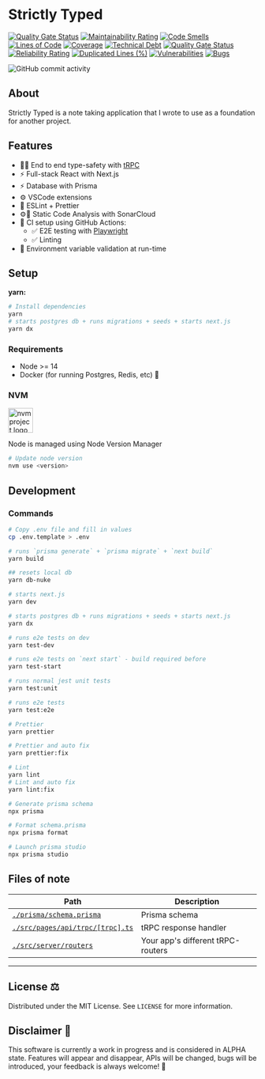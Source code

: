 # Strictly Typed

[![Quality Gate Status](https://sonarcloud.io/api/project_badges/measure?project=HarrisFauntleroy_strictly-typed&metric=alert_status&token=f272ae0dd44fc7e617996a880e44ea444385bee4)](https://sonarcloud.io/summary/new_code?id=HarrisFauntleroy_strictly-typed)
[![Maintainability Rating](https://sonarcloud.io/api/project_badges/measure?project=HarrisFauntleroy_strictly-typed&metric=sqale_rating&token=f272ae0dd44fc7e617996a880e44ea444385bee4)](https://sonarcloud.io/summary/new_code?id=HarrisFauntleroy_strictly-typed)
[![Code Smells](https://sonarcloud.io/api/project_badges/measure?project=HarrisFauntleroy_strictly-typed&metric=code_smells&token=f272ae0dd44fc7e617996a880e44ea444385bee4)](https://sonarcloud.io/summary/new_code?id=HarrisFauntleroy_strictly-typed)
[![Lines of Code](https://sonarcloud.io/api/project_badges/measure?project=HarrisFauntleroy_strictly-typed&metric=ncloc&token=f272ae0dd44fc7e617996a880e44ea444385bee4)](https://sonarcloud.io/summary/new_code?id=HarrisFauntleroy_strictly-typed)
[![Coverage](https://sonarcloud.io/api/project_badges/measure?project=HarrisFauntleroy_strictly-typed&metric=coverage&token=f272ae0dd44fc7e617996a880e44ea444385bee4)](https://sonarcloud.io/summary/new_code?id=HarrisFauntleroy_strictly-typed)
[![Technical Debt](https://sonarcloud.io/api/project_badges/measure?project=HarrisFauntleroy_strictly-typed&metric=sqale_index&token=f272ae0dd44fc7e617996a880e44ea444385bee4)](https://sonarcloud.io/summary/new_code?id=HarrisFauntleroy_strictly-typed)
[![Quality Gate Status](https://sonarcloud.io/api/project_badges/measure?project=HarrisFauntleroy_strictly-typed&metric=alert_status&token=f272ae0dd44fc7e617996a880e44ea444385bee4)](https://sonarcloud.io/summary/new_code?id=HarrisFauntleroy_strictly-typed)
[![Reliability Rating](https://sonarcloud.io/api/project_badges/measure?project=HarrisFauntleroy_strictly-typed&metric=reliability_rating&token=f272ae0dd44fc7e617996a880e44ea444385bee4)](https://sonarcloud.io/summary/new_code?id=HarrisFauntleroy_strictly-typed)
[![Duplicated Lines (%)](https://sonarcloud.io/api/project_badges/measure?project=HarrisFauntleroy_strictly-typed&metric=duplicated_lines_density&token=f272ae0dd44fc7e617996a880e44ea444385bee4)](https://sonarcloud.io/summary/new_code?id=HarrisFauntleroy_strictly-typed)
[![Vulnerabilities](https://sonarcloud.io/api/project_badges/measure?project=HarrisFauntleroy_strictly-typed&metric=vulnerabilities&token=f272ae0dd44fc7e617996a880e44ea444385bee4)](https://sonarcloud.io/summary/new_code?id=HarrisFauntleroy_strictly-typed)
[![Bugs](https://sonarcloud.io/api/project_badges/measure?project=HarrisFauntleroy_strictly-typed&metric=bugs&token=f272ae0dd44fc7e617996a880e44ea444385bee4)](https://sonarcloud.io/summary/new_code?id=HarrisFauntleroy_strictly-typed)

![GitHub commit activity](https://img.shields.io/github/commit-activity/m/HarrisFauntleroy/strictly-typed&style=for-the-badge)

## About

Strictly Typed is a note taking application that I wrote to use as a foundation for another project.

## Features

- 🧙‍♂️ End to end type-safety with [tRPC](https://trpc.io)
- ⚡ Full-stack React with Next.js
- ⚡ Database with Prisma
- ⚙️ VSCode extensions
- 🎨 ESLint + Prettier
- ⚙💖 Static Code Analysis with SonarCloud
- 💚 CI setup using GitHub Actions:
  - ✅ E2E testing with [Playwright](https://playwright.dev/)
  - ✅ Linting
- 🔐 Environment variable validation at run-time

## Setup

**yarn:**

```sh
# Install dependencies
yarn
# starts postgres db + runs migrations + seeds + starts next.js
yarn dx
```

### Requirements

- Node >= 14
- Docker (for running Postgres, Redis, etc) 🐳

### **NVM**

<a href="https://github.com/nvm-sh/logos"><img alt="nvm project logo" src="https://raw.githubusercontent.com/nvm-sh/logos/HEAD/nvm-logo-color.svg" height="50" /></a>

Node is managed using Node Version Manager

```sh
# Update node version
nvm use <version>
```

## Development

### Commands

```sh
# Copy .env file and fill in values
cp .env.template > .env

# runs `prisma generate` + `prisma migrate` + `next build`
yarn build

## resets local db
yarn db-nuke

# starts next.js
yarn dev

# starts postgres db + runs migrations + seeds + starts next.js
yarn dx

# runs e2e tests on dev
yarn test-dev

# runs e2e tests on `next start` - build required before
yarn test-start

# runs normal jest unit tests
yarn test:unit

# runs e2e tests
yarn test:e2e

# Prettier
yarn prettier

# Prettier and auto fix
yarn prettier:fix

# Lint
yarn lint
# Lint and auto fix
yarn lint:fix

# Generate prisma schema
npx prisma

# Format schema.prisma
npx prisma format

# Launch prisma studio
npx prisma studio
```

## Files of note

<table>
  <thead>
    <tr>
      <th>Path</th>
      <th>Description</th>
    </tr>
  </thead>
  <tbody>
    <tr>
      <td><a href="./prisma/schema.prisma"><code>./prisma/schema.prisma</code></a></td>
      <td>Prisma schema</td>
    </tr>
    <tr>
      <td><a href="./src/pages/api/trpc/[trpc].ts"><code>./src/pages/api/trpc/[trpc].ts</code></a></td>
      <td>tRPC response handler</td>
    </tr>
    <tr>
      <td><a href="./src/server/routers"><code>./src/server/routers</code></a></td>
      <td>Your app's different tRPC-routers</td>
    </tr>
  </tbody>
</table>

---

<!-- LICENSE -->

## **License** ⚖️

Distributed under the MIT License. See `LICENSE` for more information.

<!-- DISCLAIMER -->

## **Disclaimer** 🚨

This software is currently a work in progress and is considered in ALPHA state. Features will appear and disappear, APIs will be changed, bugs will be introduced, your feedback is always welcome! 🚧
